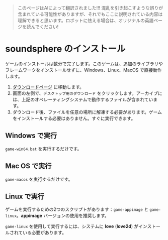 > このページはAIによって翻訳されました!!! 混乱を引き起こすような誤りが含まれている可能性がありますが、それでもここに説明されている内容は理解できると思います。ロボットに怯える場合は、オリジナルの英語ページを読んでください!

# soundsphere のインストール
ゲームのインストールは数分で完了します。このゲームは、追加のライブラリやフレームワークをインストールせずに、Windows、Linux、MacOS で直接動作します。
1. [ダウンロードページ](/download) に移動します。
2. 画面の左側で、`デスクトップ用のダウンロード` をクリックします。アーカイブには、上記のオペレーティングシステムで動作するファイルが含まれています。
3. ダウンロード後、ファイルを任意の場所に解凍する必要があります。ゲームをインストールする必要はありません。すぐに実行できます。

## Windows で実行
`game-win64.bat` を実行するだけです。

## Mac OS で実行
`game-macos` を実行するだけです。

## Linux で実行
ゲームを実行するための2つのスクリプトがあります：`game-appimage` と `game-linux`。**appimage** バージョンの使用を推奨します。

`game-linux` を使用して実行するには、システムに **love** (**love2d**) がインストールされている必要があります。
